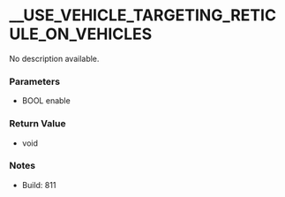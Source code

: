 # __USE_VEHICLE_TARGETING_RETICULE_ON_VEHICLES

No description available.

### Parameters
* BOOL enable

### Return Value
* void

### Notes
* Build: 811

